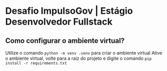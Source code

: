 # Desafio ImpulsoGov | Estágio Desenvolvedor Fullstack

## Como configurar o ambiente virtual?

Utilize o comando `python -m venv .venv` para criar o ambiente virtual
Ative o ambiente virtual, volte para a raiz do projeto e digite o comando `pip install -r requirements.txt`

